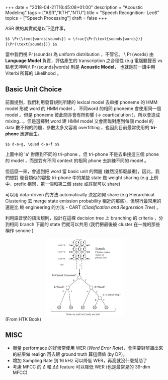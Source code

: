 +++
date =  "2018-04-21T16:45:08+01:00"
description = "Acoustic Modeling"
tags = ["ASR","KTH","NTU"]
title =  "Speech Recognition- Lec6"
topics = ["Speech Processing"]
draft = false
+++

ASR 做的其實就是以下這件事，

``$$
\Pr(\text{words|sounds}) = \frac{\Pr(\text{sounds|words})}{\Pr(\text{sounds})}
$$``

當中我們視 <span>$\Pr(\text{sounds})$</span> 為 uniform distribution ，不管它。
\\
<span>$\Pr(\text{words})$</span> 由 **Language Model** 負責，評估產生的
transcription 之合理性 (e.g 電腦聽聲音 vs 點老天呻吟)\\
<span>$\Pr(\text{sounds|words})$</span> 則是 **Acoustic Model**， 也就是前一講中用 Viterbi 所算的 Likelihood 。

<!--more-->

## Basic Unit Choice

前面提到，我們利用發音規則所建的 lexical model 去串接 phoneme 的 HMM model 形成
word 的 HMM model ， 不同word 的相同 phoneme 會使用同一個 model 。但是 phoneme 彼此間亦會有所影響 (<span>$\rightarrow$</span> coarticalution )，所以會造成 mixing...，但是選擇對 word 建 HMM model 又會面臨對應到每個 model 的 data 數不夠的問題，參數太多又容易 overfitting ，也因此目前最常使用的 **tri-phone** 應運而生。

``$$
d-a+g, \quad d-a+f
$$``

上圖中的 'a' 對應到不同的 tri-phone ，但 tri-phone 不是去串接這三個 phone 的 model ，而是對有不同 context 的相同 phone 去訓練不同的 model 。

但這麼一來，會遇到把 word 當 basic unit 的問題 (雖然沒那麼嚴重)，因此，我們想對
發音類似的那些 tri-phone 中的某些 state 做 weight sharing (e.g 上例中，prefix 相同，第一個和第二個 state 或許就可以 share)

可以用 data-driven 的方法 automatically 決定如何 share (e.g Hierarchical
Clustering 去 merge state emission probability 相近的那些)，但現行最常用的還是比
較 engineering 的方法 - CART (*Clasification and Regression Tree*) 。

利用語音學的語法規則，設計在這棵 decision tree 上 branching 的 criteria ，分到相同 branch 下面的 state 們就可以共用 (我們把最後被 cluster 在一塊的那些稱作 senone )

<center><img src="/img/post/cart.png" width="50%" style="border-radius: 0%;"></center>
(From HTK Book)

<!--## Some comment on Lexical Model-->

## MISC

* 衡量 performace 的好壞常使用 WER (*Word Error Rate*)，會需要對辨識出來的結果做
  realign 再去跟 ground truth 算這個值 (by DP)。
* 增加 Sampling Rate 到 16 kHz 可以降低 WER，再高就沒什麼幫助了
* 考慮 MFCC 的 <span>$\Delta$</span> 和 <span>$\Delta \Delta$</span> feature
  可以降低 WER (也是最常見的 39-dim MFCC)

